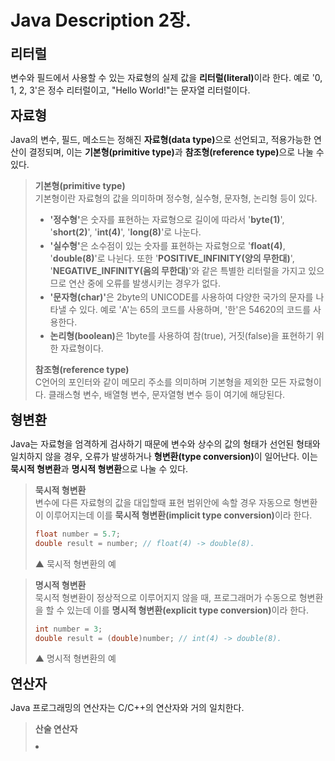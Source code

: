 <h1>Java Description 2장.</h1>

<h2>리터럴</h2>
<p>변수와 필드에서 사용할 수 있는 자료형의 실제 값을 <b>리터럴(literal)</b>이라 한다. 예로 '0, 1, 2, 3'은 정수 리터럴이고, "Hello World!"는 문자열 리터럴이다.</p>

<h2>자료형</h2>
<p>Java의 변수, 필드, 메소드는 정해진 <b>자료형(data type)</b>으로 선언되고, 적용가능한 연산이 결정되며, 이는 <b>기본형(primitive type)</b>과 <b>참조형(reference type)</b>으로 나눌 수 있다.</p>

> <b>기본형(primitive type)</b><br>
> 기본형이란 자료형의 값을 의미하며 정수형, 실수형, 문자형, 논리형 등이 있다.
> <ul>
>   <li><b>'정수형'</b>은 숫자를 표현하는 자료형으로 길이에 따라서 '<b>byte(1)</b>', '<b>short(2)</b>', '<b>int(4)</b>', '<b>long(8)</b>'로 나눈다.</li>
>   <li><b>'실수형'</b>은 소수점이 있는 숫자를 표현하는 자료형으로 '<b>float(4)</b>, '<b>double(8)</b>'로 나뉜다. 또한 '<b>POSITIVE_INFINITY(양의 무한대)</b>', '<b>NEGATIVE_INFINITY(음의 무한대)</b>'와 같은 특별한 리터럴을 가지고 있으므로 연산 중에 오류를 발생시키는 경우가 없다.</li>
>   <li><b>'문자형(char)'</b>은 2byte의 UNICODE를 사용하여 다양한 국가의 문자를 나타낼 수 있다. 예로 'A'는 65의 코드를 사용하며, '한'은 54620의 코드를 사용한다.</li>
>   <li><b>논리형(boolean)</b>은 1byte를 사용하여 참(true), 거짓(false)을 표현하기 위한 자료형이다.</li>
> </ul>
> <b>참조형(reference type)</b><br>
> C언어의 포인터와 같이 메모리 주소를 의미하며 기본형을 제외한 모든 자료형이다. 클래스형 변수, 배열형 변수, 문자열형 변수 등이 여기에 해당된다.

<h2>형변환</h2>
<p>Java는 자료형을 엄격하게 검사하기 때문에 변수와 상수의 값의 형태가 선언된 형태와 일치하지 않을 경우, 오류가 발생하거나 <b>형변환(type conversion)</b>이 일어난다. 이는 <b>묵시적 형변환</b>과 <b>명시적 형변환</b>으로 나눌 수 있다.</p>

> <b>묵시적 형변환</b><br>
> 변수에 다른 자료형의 값을 대입할때 표현 범위안에 속할 경우 자동으로 형변환이 이루어지는데 이를 <b>묵시적 형변환(implicit type conversion)</b>이라 한다.
> ```java
> float number = 5.7;
> double result = number; // float(4) -> double(8).
> ```
> ▲ 묵시적 형변환의 예

> <b>명시적 형변환</b><br>
> 묵시적 형변환이 정상적으로 이루어지지 않을 때, 프로그래머가 수동으로 형변환을 할 수 있는데 이를 <b>명시적 형변환(explicit type conversion)</b>이라 한다.
> ```java
> int number = 3;
> double result = (double)number; // int(4) -> double(8).
> ```
> ▲ 명시적 형변환의 예

<h2>연산자</h2>
<p>Java 프로그래밍의 연산자는 C/C++의 연산자와 거의 일치한다.</p>

> <b>산술 연산자</b>
> <li></li>

<style>
    h2 {
        margin-top: 15px;
        margin-bottom: 5px;
    }
    li {
        margin-bottom: 2px;
    }
    p {
        margin-bottom: 10px;
    }
</style>